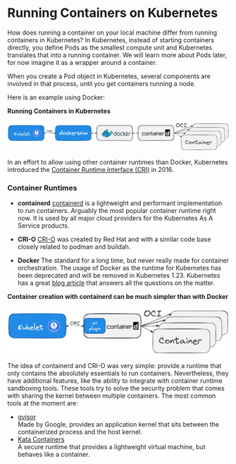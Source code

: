 # Running Containers on Kubernetes

How does running a container on your local machine differ from running containers in Kubernetes? In Kubernetes, instead of starting containers directly, you define Pods as the smallest compute unit and Kubernetes translates that into a running container. We will learn more about Pods later, for now imagine it as a wrapper around a container.

When you create a Pod object in Kubernetes, several components are involved in that process, until you get containers running a node.

Here is an example using Docker:

**Running Containers in Kubernetes**

![4_5-01](images/4_5-01.png)

In an effort to allow using other container runtimes than Docker, Kubernetes introduced the [Container Runtime Interface (CRI)](https://kubernetes.io/blog/2016/12/container-runtime-interface-cri-in-kubernetes/) in 2016.

### Container Runtimes

- **containerd**
	[containerd](https://containerd.io/) is a lightweight and performant implementation to run containers. Arguably the most popular container runtime right now. It is used by all major cloud providers for the Kubernetes As A Service products.
	
- **CRI-O**
	[CRI-O](https://cri-o.io/) was created by Red Hat and with a similar code base closely related to podman and buildah.
	
- **Docker**
	The standard for a long time, but never really made for container orchestration. The usage of Docker as the runtime for Kubernetes has been deprecated and will be removed in Kubernetes 1.23. Kubernetes has a great [blog article](https://kubernetes.io/blog/2020/12/02/dont-panic-kubernetes-and-docker/) that answers all the questions on the matter.


**Container creation with containerd can be much simpler than with Docker**

![4_5-02](images/4_5-02.png)

The idea of containerd and CRI-O was very simple: provide a runtime that only contains the absolutely essentials to run containers. Nevertheless, they have additional features, like the ability to integrate with container runtime sandboxing tools. These tools try to solve the security problem that comes with sharing the kernel between multiple containers. The most common tools at the moment are:

-   [gvisor](https://github.com/google/gvisor)  
    Made by Google, provides an application kernel that sits between the containerized process and the host kernel.
-   [Kata Containers](https://katacontainers.io/)  
    A secure runtime that provides a lightweight virtual machine, but behaves like a container.